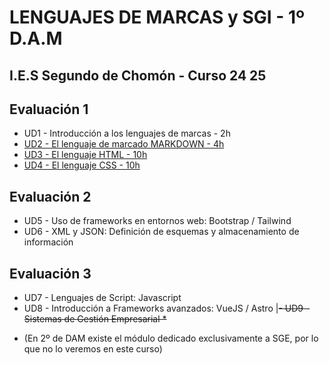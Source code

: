 # LENGUAJES DE MARCAS y SGI - 1º D.A.M 
## I.E.S Segundo de Chomón - Curso 24 25

## Evaluación 1

- UD1 - Introducción a los lenguajes de marcas - 2h
- [UD2 - El lenguaje de marcado MARKDOWN - 4h](./UD2-Markdown/readme.md)
- [UD3 - El lenguaje HTML - 10h](./UD3-HTML/readme.md)
- [UD4 - El lenguaje CSS - 10h](./UD4-CSS/readme.md)

## Evaluación 2

- UD5 - Uso de frameworks en entornos web: Bootstrap / Tailwind
- UD6 - XML y JSON: Definición de esquemas y almacenamiento de información

## Evaluación 3

- UD7 - Lenguajes de Script: Javascript
- UD8 - Introducción a Frameworks avanzados: VueJS / Astro
|~~- UD9 - Sistemas de Gestión Empresarial *~~

* (En 2º de DAM existe el módulo dedicado exclusivamente a SGE, por lo que no lo veremos en este curso)